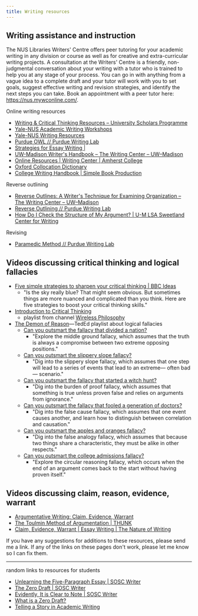 ```yaml
---
title: Writing resources
---
```


<!--- for HTML replacement: <a class="inline_disabled" href --->

## Writing assistance and instruction

The NUS Libraries Writers' Centre offers peer tutoring for your academic writing in any division or course as well as for creative and extra-curricular writing projects. A consultation at the Writers' Centre is a friendly, non-judgmental conversation about your writing with a tutor who is trained to help you at any stage of your process. You can go in with anything from a vague idea to a complete draft and your tutor will work with you to set goals, suggest effective writing and revision strategies, and identify the next steps you can take. Book an appointment with a peer tutor here: https://nus.mywconline.com/.

Online writing resources
- [Writing & Critical Thinking Resources – University Scholars Programme](https://www.usp.nus.edu.sg/curriculum/academic-structure/foundation-tier/writing-critical-thinking-resources/)
- [Yale-NUS Academic Writing Workshops](https://www.yale-nus.edu.sg/academics/overview/learning-and-teaching-resources/academic-writing-workshops/)
- [Yale-NUS Writing Resources](https://www.yale-nus.edu.sg/academics/overview/learning-and-teaching-resources/writing-resources/)
- [Purdue OWL // Purdue Writing Lab](https://owl.purdue.edu/owl/purdue_owl.html)
- [Strategies for Essay Writing |](https://writingcenter.fas.harvard.edu/pages/strategies-essay-writing)
- [UW-Madison Writer's Handbook – The Writing Center – UW–Madison](https://writing.wisc.edu/handbook/)
- [Online Resources | Writing Center | Amherst College](https://www.amherst.edu/academiclife/support/writingcenter/resourcesforwriters/)
- [Oxford Collocation Dictionary](https://www.freecollocation.com/)
- [College Writing Handbook | Simple Book Production](https://courses.lumenlearning.com/suny-jeffersoncc-styleguide/)

Reverse outlining
- [Reverse Outlines: A Writer's Technique for Examining Organization – The Writing Center – UW–Madison](https://writing.wisc.edu/handbook/process/reverseoutlines/)
- [Reverse Outlining // Purdue Writing Lab](https://owl.purdue.edu/owl/general_writing/the_writing_process/reverse_outlining.html)
 - [How Do I Check the Structure of My Argument? | U-M LSA Sweetland Center for Writing](https://lsa.umich.edu/sweetland/undergraduates/writing-guides/how-do-i-check-the-structure-of-my-argument-.html)

Revising
- [Paramedic Method // Purdue Writing Lab](https://owl.purdue.edu/owl/general_writing/academic_writing/paramedic_method.html)

## Videos discussing critical thinking and logical fallacies

- [Five simple strategies to sharpen your critical thinking | BBC Ideas](https://www.youtube.com/watch?v=NHjgKe7JMNE)
	- "Is the sky really blue? That might seem obvious. But sometimes things are more nuanced and complicated than you think. Here are five strategies to boost your critical thinking skills."
- [Introduction to Critical Thinking](https://www.youtube.com/playlist?list=PLtKNX4SfKpzX_bhh4LOEWEGy3pkLmFDmk)
	- playlist from channel [Wireless Philosophy](https://www.youtube.com/user/WirelessPhilosophy)
- [The Demon of Reason](https://www.youtube.com/playlist?list=PLJicmE8fK0EiNXHZ2TeAhByFJywce31S-)—TedEd playlist about logical fallacies
	- [Can you outsmart the fallacy that divided a nation?](https://www.youtube.com/watch?v=lmf6bWl-Hco)
		- "Explore the middle ground fallacy, which assumes that the truth is always a compromise between two extreme opposing positions."
	- [Can you outsmart the slippery slope fallacy?](https://www.youtube.com/watch?v=Qt4f7QrfRRc)
		- "Dig into the slippery slope fallacy, which assumes that one step will lead to a series of events that lead to an extreme— often bad— scenario."
	- [Can you outsmart the fallacy that started a witch hunt?](https://www.youtube.com/watch?v=L9rkQJ91VOE)
		- "Dig into the burden of proof fallacy, which assumes that something is true unless proven false and relies on arguments from ignorance."
	- [Can you outsmart the fallacy that fooled a generation of doctors?](https://www.youtube.com/watch?v=8HLtFv_KqoE&list=PLJicmE8fK0EiNXHZ2TeAhByFJywce31S-&index=1)
		- "Dig into the false cause fallacy, which assumes that one event causes another, and learn how to distinguish between correlation and causation."
	- [Can you outsmart the apples and oranges fallacy?](https://www.youtube.com/watch?v=XZ-qspBsbqA&list=PLJicmE8fK0EiNXHZ2TeAhByFJywce31S-&index=3)
		- "Dig into the false analogy fallacy, which assumes that because two things share a characteristic, they must be alike in other respects."
	- [Can you outsmart the college admissions fallacy?](https://www.youtube.com/watch?v=Id3TCbpWR2M&list=PLJicmE8fK0EiNXHZ2TeAhByFJywce31S-&index=6)
		- "Explore the circular reasoning fallacy, which occurs when the end of an argument comes back to the start without having proven itself."


## Videos discussing claim, reason, evidence, warrant

- [Argumentative Writing: Claim, Evidence, Warrant](https://www.youtube.com/watch?v=SrUaDcrntD0)
- [The Toulmin Method of Argumentation | THUNK](https://www.youtube.com/watch?v=1vArfwlX04I)
- [Claim, Evidence, Warrant | Essay Writing | The Nature of Writing](https://www.youtube.com/watch?v=1BMnv2ojkLo)



If you have any suggestions for additions to these resources, please send me a link.
If any of the links on these pages don't work, please let me know so I can fix them.


---

random links to resources for students

- [Unlearning the Five-Paragraph Essay | SOSC Writer](https://voices.uchicago.edu/soscwriter/2022/02/28/unlearning-the-five-paragraph-essay/)
- [The Zero Draft | SOSC Writer](https://voices.uchicago.edu/soscwriter/2022/02/28/the-zero-draft/)
- [Evidently, It is Clear to Note | SOSC Writer](https://voices.uchicago.edu/soscwriter/2022/03/22/evidently-its-clear-to-note/)
- [What is a Zero Draft?](http://www.brtom.org/assign/zerodraft.html)
- [Telling a Story in Academic Writing](https://uwaterloo.ca/writing-and-communication-centre/telling-story-academic-writing)
